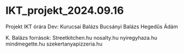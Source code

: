 # IKT_projekt_2024.09.16
Projekt IKT órára
Dev:
Kurucsai Balázs
Bucsányi Balázs
Hegedűs Ádám

K. Balázs források:
Streetkitchen.hu
nosalty.hu
nyiregyhaza.hu
mindmegette.hu
szekertanyapizzeria.hu